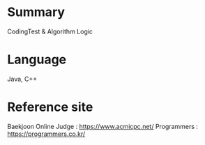 # Summary
CodingTest & Algorithm Logic

# Language
Java, C++

# Reference site
Baekjoon Online Judge : https://www.acmicpc.net/
Programmers : https://programmers.co.kr/
